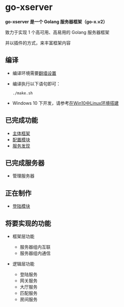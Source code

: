 # go-xserver

**go-xserver 是一个 Golang 服务器框架（go-x.v2）**

致力于实现 1 个高可用、高易用的 Golang 服务器框架

并以插件的方式，来丰富框架内容

## 编译

- 编译环境需要[翻墙设置](doc/编译-翻墙设置.md)

- 编译执行以下语句即可：

  ```shell
  ./make.sh
  ```

- Windows 10 下开发，请参考[在Win10中Linux环境搭建](doc/编译-在Win10中Linux环境搭建.md)

## 已完成功能

- [主体框架](doc/规范-代码框架.md)
- [配置模块](doc/规范-配置文件.md)
- [服务发现](doc/框架层功能-服务发现.md)

## 已完成服务器

- 管理服务器

## 正在制作

- [登陆模块](doc/框架层功能-登陆模块.md)

## 将要实现的功能

- 框架层功能
    - 服务器组内互联
    - 服务器组内通信


- 逻辑层功能
    - 登陆服务
    - 网关服务
    - 大厅服务
    - 匹配服务
    - 房间服务
